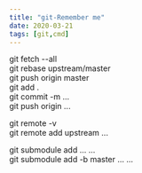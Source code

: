 ```yaml
---
title: "git-Remember me"
date: 2020-03-21
tags: [git,cmd]
---
```


git fetch --all  
git rebase upstream/master  
git push origin master  
git add .  
git commit -m ...  
git push origin ...  

git remote -v  
git remote add upstream ...  

git submodule add ... ...  
git submodule add -b master ... ...  
